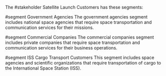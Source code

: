   The #stakeholder Satellite Launch Customers has these segments:

#segment Government Agencies
The government agencies segment includes national space agencies that require space transportation and communication services for their missions.

#segment Commercial Companies
The commercial companies segment includes private companies that require space transportation and communication services for their business operations.

#segment ISS Cargo Transport Customers
 This segment includes space agencies and scientific organizations that require transportation of cargo to the International Space Station (ISS).


